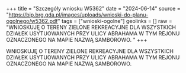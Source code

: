 +++
title = "Szczegóły wniosku W5362"
date = "2024-06-14"
source = "https://bip.brg.gda.pl/images/uploads/wnioski-do-planu-ogolnego/w5362.pdf"
tags = ["wnioski-ogolne"]
geolinks = []
raw = "WNIOSKUJĘ O TERENY ZIELONE REKREACYJNE DLA WSZYSTKICH DZIAŁEK USYTUOWANYCH PRZY ULICY ABRAHAMA W TYM REJONU OZNACZONEGO NA MAPIE NAZWĄ SAMBOROWO. "
+++

WNIOSKUJĘ O TERENY ZIELONE REKREACYJNE DLA WSZYSTKICH DZIAŁEK
USYTUOWANYCH PRZY ULICY ABRAHAMA W TYM REJONU OZNACZONEGO NA MAPIE NAZWĄ
SAMBOROWO.



